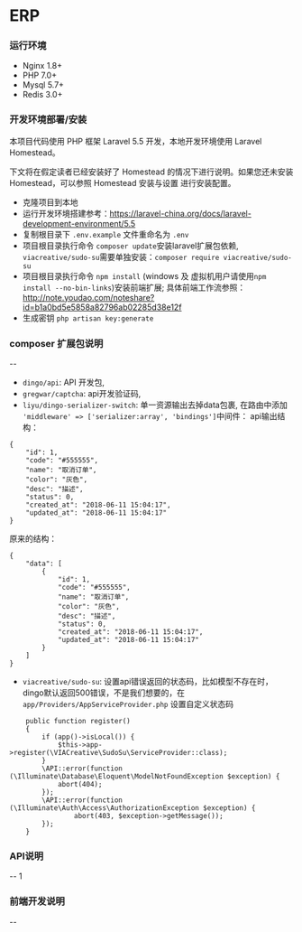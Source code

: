 # ERP

### 运行环境
* Nginx 1.8+
* PHP 7.0+
* Mysql 5.7+
* Redis 3.0+

### 开发环境部署/安装
 
 本项目代码使用 PHP 框架 Laravel 5.5 开发，本地开发环境使用 Laravel Homestead。
 
 下文将在假定读者已经安装好了 Homestead 的情况下进行说明。如果您还未安装 Homestead，可以参照 Homestead 安装与设置 进行安装配置。
 

* 克隆项目到本地
* 运行开发环境搭建参考：https://laravel-china.org/docs/laravel-development-environment/5.5
* 复制根目录下 `.env.example` 文件重命名为 `.env`
* 项目根目录执行命令 `composer update`安装laravel扩展包依赖,
  `viacreative/sudo-su`需要单独安装：`composer require viacreative/sudo-su`
* 项目根目录执行命令 `npm install` (windows 及 虚拟机用户请使用`npm install --no-bin-links`)安装前端扩展;
  具体前端工作流参照：http://note.youdao.com/noteshare?id=b1a0bd5e5858a82796ab02285d38e12f
* 生成密钥 `php artisan key:generate`


###  composer 扩展包说明
 
 --
* `dingo/api`: API 开发包,
* `gregwar/captcha`: api开发验证码,
*  `liyu/dingo-serializer-switch`: 单一资源输出去掉data包裹,
   在路由中添加 `'middleware' => ['serializer:array', 'bindings']`中间件：
   api输出结构：
```
{
    "id": 1,
    "code": "#555555",
    "name": "取消订单",
    "color": "灰色",
    "desc": "描述",
    "status": 0,
    "created_at": "2018-06-11 15:04:17",
    "updated_at": "2018-06-11 15:04:17"
}
```
原来的结构：
```
{
    "data": [
        {
            "id": 1,
            "code": "#555555",
            "name": "取消订单",
            "color": "灰色",
            "desc": "描述",
            "status": 0,
            "created_at": "2018-06-11 15:04:17",
            "updated_at": "2018-06-11 15:04:17"
        }
    ]
}
```
*  `viacreative/sudo-su`: 设置api错误返回的状态码，比如模型不存在时，dingo默认返回500错误，不是我们想要的，在
   `app/Providers/AppServiceProvider.php` 设置自定义状态码
    
```    
    public function register()
    {
        if (app()->isLocal()) {
            $this->app->register(\VIACreative\SudoSu\ServiceProvider::class);
        }
        \API::error(function (\Illuminate\Database\Eloquent\ModelNotFoundException $exception) {
            abort(404);
        });
        \API::error(function (\Illuminate\Auth\Access\AuthorizationException $exception) {
                abort(403, $exception->getMessage());
        });
    }
```

 

### API说明
 
--
1 


 

### 前端开发说明 
 
 --
